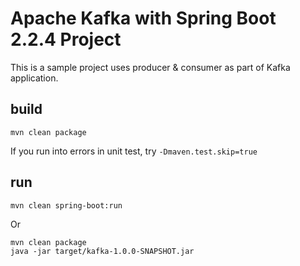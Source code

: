 # Apache Kafka with Spring Boot 2.2.4 Project
This is a sample project uses producer & consumer as part of Kafka application.

## build
```
mvn clean package

```

If you run into errors in unit test, try `-Dmaven.test.skip=true`

## run
```
mvn clean spring-boot:run

```

Or

```
mvn clean package
java -jar target/kafka-1.0.0-SNAPSHOT.jar
```